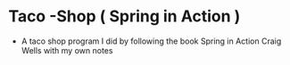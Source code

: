 # Taco -Shop ( Spring in Action )

- A taco shop program  I did by following the book Spring in Action Craig Wells with my own notes

